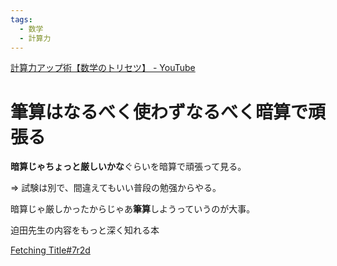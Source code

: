 ```yaml
---
tags:
  - 数学
  - 計算力
---
```

[計算力アップ術【数学のトリセツ】 - YouTube](https://www.youtube.com/watch?v=iTJaNoH2IJI)

# 筆算はなるべく使わずなるべく暗算で頑張る

**暗算じゃちょっと厳しいかな**ぐらいを暗算で頑張って見る。

=> 試験は別で、間違えてもいい普段の勉强からやる。

暗算じゃ厳しかったからじゃあ**筆算**しようっていうのが大事。

迫田先生の内容をもっと深く知れる本

[Fetching Title#7r2d](https://www.amazon.co.jp/%E8%A8%88%E7%AE%97%E5%8A%9B%E3%82%92%E5%BC%B7%E3%81%8F%E3%81%99%E3%82%8B%E2%80%95%E7%8A%B6%E6%B3%81%E5%88%A4%E6%96%AD%E5%8A%9B%E3%81%A8%E6%B1%BA%E6%96%AD%E5%8A%9B%E3%82%92%E7%A3%A8%E3%81%8F%E3%81%9F%E3%82%81%E3%81%AB-%E3%83%96%E3%83%AB%E3%83%BC%E3%83%90%E3%83%83%E3%82%AF%E3%82%B9-%E9%8D%B5%E6%9C%AC-%E8%81%A1/dp/4062574934)